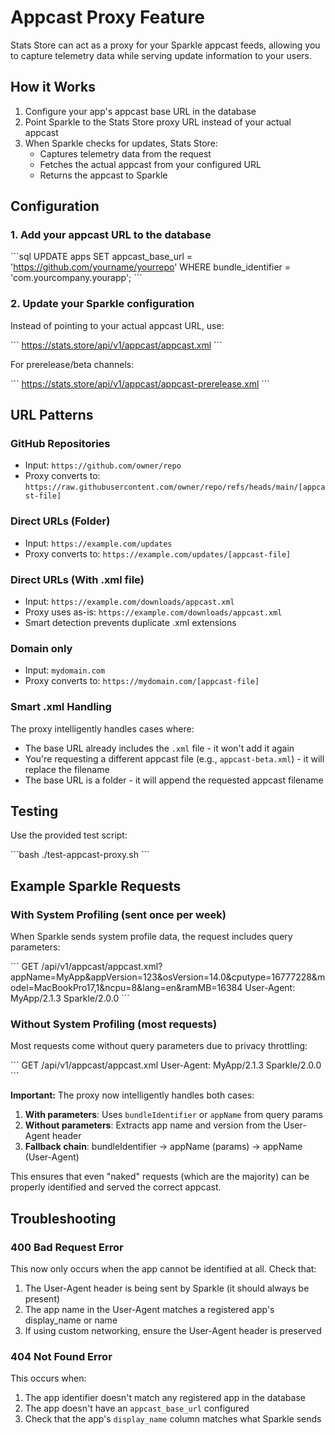 # Appcast Proxy Feature

Stats Store can act as a proxy for your Sparkle appcast feeds, allowing you to capture telemetry data while serving update information to your users.

## How it Works

1. Configure your app's appcast base URL in the database
2. Point Sparkle to the Stats Store proxy URL instead of your actual appcast
3. When Sparkle checks for updates, Stats Store:
   - Captures telemetry data from the request
   - Fetches the actual appcast from your configured URL
   - Returns the appcast to Sparkle

## Configuration

### 1. Add your appcast URL to the database

\`\`\`sql
UPDATE apps
SET appcast_base_url = 'https://github.com/yourname/yourrepo'
WHERE bundle_identifier = 'com.yourcompany.yourapp';
\`\`\`

### 2. Update your Sparkle configuration

Instead of pointing to your actual appcast URL, use:

\`\`\`
https://stats.store/api/v1/appcast/appcast.xml
\`\`\`

For prerelease/beta channels:

\`\`\`
https://stats.store/api/v1/appcast/appcast-prerelease.xml
\`\`\`

## URL Patterns

### GitHub Repositories

- Input: `https://github.com/owner/repo`
- Proxy converts to: `https://raw.githubusercontent.com/owner/repo/refs/heads/main/[appcast-file]`

### Direct URLs (Folder)

- Input: `https://example.com/updates`
- Proxy converts to: `https://example.com/updates/[appcast-file]`

### Direct URLs (With .xml file)

- Input: `https://example.com/downloads/appcast.xml`
- Proxy uses as-is: `https://example.com/downloads/appcast.xml`
- Smart detection prevents duplicate .xml extensions

### Domain only

- Input: `mydomain.com`
- Proxy converts to: `https://mydomain.com/[appcast-file]`

### Smart .xml Handling

The proxy intelligently handles cases where:

- The base URL already includes the `.xml` file - it won't add it again
- You're requesting a different appcast file (e.g., `appcast-beta.xml`) - it will replace the filename
- The base URL is a folder - it will append the requested appcast filename

## Testing

Use the provided test script:

\`\`\`bash
./test-appcast-proxy.sh
\`\`\`

## Example Sparkle Requests

### With System Profiling (sent once per week)
When Sparkle sends system profile data, the request includes query parameters:

\`\`\`
GET /api/v1/appcast/appcast.xml?appName=MyApp&appVersion=123&osVersion=14.0&cputype=16777228&model=MacBookPro17,1&ncpu=8&lang=en&ramMB=16384
User-Agent: MyApp/2.1.3 Sparkle/2.0.0
\`\`\`

### Without System Profiling (most requests)
Most requests come without query parameters due to privacy throttling:

\`\`\`
GET /api/v1/appcast/appcast.xml
User-Agent: MyApp/2.1.3 Sparkle/2.0.0
\`\`\`

**Important:** The proxy now intelligently handles both cases:
1. **With parameters**: Uses `bundleIdentifier` or `appName` from query params
2. **Without parameters**: Extracts app name and version from the User-Agent header
3. **Fallback chain**: bundleIdentifier → appName (params) → appName (User-Agent)

This ensures that even "naked" requests (which are the majority) can be properly identified and served the correct appcast.

## Troubleshooting

### 400 Bad Request Error
This now only occurs when the app cannot be identified at all. Check that:
1. The User-Agent header is being sent by Sparkle (it should always be present)
2. The app name in the User-Agent matches a registered app's display_name or name
3. If using custom networking, ensure the User-Agent header is preserved

### 404 Not Found Error
This occurs when:
1. The app identifier doesn't match any registered app in the database
2. The app doesn't have an `appcast_base_url` configured
3. Check that the app's `display_name` column matches what Sparkle sends
